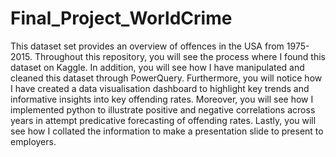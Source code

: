 # Final_Project_WorldCrime
This dataset set provides an overview of offences in the USA from 1975- 2015.
Throughout this repository, you will see the process where I found this dataset on Kaggle.
In addition, you will see how I have manipulated and cleaned this dataset through PowerQuery.
Furthermore, you will notice how I have created a data visualisation dashboard to highlight key trends and informative insights into key offending rates.
Moreover, you will see how I implemented python to illustrate positive and negative correlations across years in attempt predicative forecasting of offending rates.
Lastly, you will see how I collated the information to make a presentation slide to present to employers.
